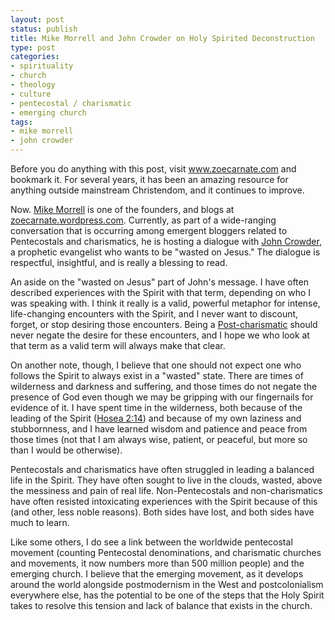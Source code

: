```yaml
---
layout: post
status: publish
title: Mike Morrell and John Crowder on Holy Spirited Deconstruction
type: post
categories:
- spirituality
- church
- theology
- culture
- pentecostal / charismatic
- emerging church
tags:
- mike morrell
- john crowder
---
```

Before you do anything with this post, visit <a href="http://www.zoecarnate.com/">www.zoecarnate.com</a> and bookmark it. For several years, it has been an amazing resource for anything outside mainstream Christendom, and it continues to improve.

Now. <a href="http://zoecarnate.wordpress.com/">Mike Morrell</a> is one of the founders, and blogs at <a href="http://zoecarnate.wordpress.com/">zoecarnate.wordpress.com</a>. Currently, as part of a wide-ranging conversation that is occurring among emergent bloggers related to Pentecostals and charismatics, he is hosting a dialogue with <a href="http://www.thenewmystics.org/">John Crowder</a>, a prophetic evangelist who wants to be "wasted on Jesus." The dialogue is respectful, insightful, and is really a blessing to read.

An aside on the "wasted on Jesus" part of John's message. I have often described experiences with the Spirit with that term, depending on who I was speaking with. I think it really is a valid, powerful metaphor for intense, life-changing encounters with the Spirit, and I never want to discount, forget, or stop desiring those encounters. Being a <a href="http://www.robbymac.org/charismatic/">Post-charismatic</a> should never negate the desire for these encounters, and I hope we who look at that term as a valid term will always make that clear.

On another note, though, I believe that one should not expect one who follows the Spirit to always exist in a "wasted" state. There are times of wilderness and darkness and suffering, and those times do not negate the presence of God even though we may be gripping with our fingernails for evidence of it. I have spent time in the wilderness, both because of the leading of the Spirit (<a href="http://www.biblegateway.com/passage/?search=hosea%202:14&amp;version=49">Hosea 2:14</a>) and because of my own laziness and stubbornness, and I have learned wisdom and patience and peace from those times (not that I am always wise, patient, or peaceful, but more so than I would be otherwise).

Pentecostals and charismatics have often struggled in leading a balanced life in the Spirit. They have often sought to live in the clouds, wasted, above the messiness and pain of real life. Non-Pentecostals and non-charismatics have often resisted intoxicating experiences with the Spirit because of this (and other, less noble reasons). Both sides have lost, and both sides have much to learn.

Like some others, I do see a link between the worldwide pentecostal movement (counting Pentecostal denominations, and charismatic churches and movements, it now numbers more than 500 million people) and the emerging church. I believe that the emerging movement, as it develops around the world alongside postmodernism in the West and postcolonialism everywhere else, has the potential to be one of the steps that the Holy Spirit takes to resolve this tension and lack of balance that exists in the church.
